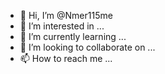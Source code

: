 - 👋 Hi, I’m @Nmer115me
- 👀 I’m interested in ...
- 🌱 I’m currently learning ...
- 💞️ I’m looking to collaborate on ...
- 📫 How to reach me ...

<!---
Nmer115me/Nmer115me is a ✨ special ✨ repository because its `README.md` (this file) appears on your GitHub profile.
You can click the Preview link to take a look at your changes.
--->
